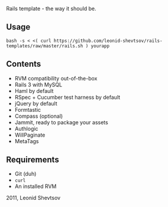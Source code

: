 Rails template - the way it should be.

## Usage

    bash -s < <( curl https://github.com/leonid-shevtsov/rails-templates/raw/master/rails.sh ) yourapp

## Contents

* RVM compatibility out-of-the-box
* Rails 3 with MySQL
* Haml by default
* RSpec + Cucumber test harness by default
* jQuery by default
* Formtastic
* Compass (optional)
* Jammit, ready to package your assets
* Authlogic
* WillPaginate
* MetaTags

## Requirements

* Git (duh)
* `curl`
* An installed RVM


2011, Leonid Shevtsov
